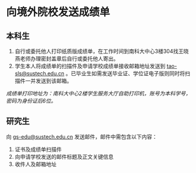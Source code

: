 # 向境外院校发送成绩单

## 本科生

1. 自行或委托他人打印纸质版成绩单，在工作时间到南科大中心3楼304找王晓燕老师办理密封盖章后自行或委托他人寄出。
2. 学生本人将成绩单的扫描件及申请学校成绩单接收邮箱地址发送到 tao-sls@sustech.edu.cn 。已毕业生如需发送毕业证、学位证电子版则同时将扫描件一并发送到该邮箱。

_成绩单打印地址为：南科大中心2楼学生服务大厅自助打印机，账号为本科学号，密码为身份证后6位。_

## 研究生

向 gs-edu@sustech.edu.cn 发送邮件，邮件中需包含以下内容：

1. 证书及成绩单扫描件
2. 向申请学校发送的邮件标题及正文关键信息
3. 收件人及邮箱地址

